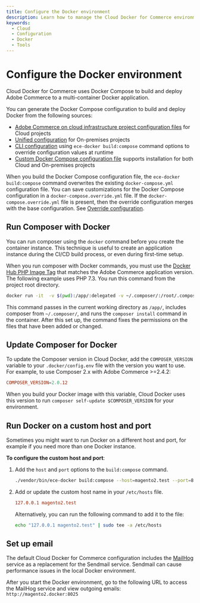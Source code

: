 ```yaml
---
title: Configure the Docker environment
description: Learn how to manage the Cloud Docker for Commerce environment with Composer updates, email, and host management.
keywords:
  - Cloud
  - Configuration
  - Docker
  - Tools
---
```


# Configure the Docker environment

Cloud Docker for Commerce uses Docker Compose to build and deploy Adobe Commerce to a multi-container Docker application.

You can generate the Docker Compose configuration to build and deploy Docker from the following sources:

- [Adobe Commerce on cloud infrastructure project configuration files](configuration-sources.md#cloud-configuration-for-commerce) for Cloud projects
- [Unified configuration](configuration-sources.md#unified-configuration) for On-premises projects
- [CLI configuration](configuration-sources.md#cli-configuration) using `ece-docker build:compose` command options to override configuration values at runtime
- [Custom Docker Compose configuration file](custom-docker-compose.md) supports installation for both Cloud and On-premises projects

<InlineAlert variant="info" slots="text"/>

When you build the Docker Compose configuration file, the `ece-docker build:compose` command overwrites the existing `docker-compose.yml` configuration file. You can save customizations for the Docker Compose configuration in a `docker-compose.override.yml` file. If the `docker-compose.override.yml` file is present, then the override configuration merges with the base configuration. See [Override configuration](../quick-reference.md#override-configuration).

## Run Composer with Docker

You can run composer using the `docker` command before you create the container instance. This technique is useful to create an application instance during the CI/CD build process, or even during first-time setup.

When you run composer with Docker commands, you must use the [Docker Hub PHP Image Tag][] that matches the Adobe Commerce application version. The following example uses PHP 7.3. You run this command from the project root directory.

```bash
docker run -it  -v $(pwd):/app/:delegated -v ~/.composer/:/root/.composer/:delegated magento/magento-cloud-docker-php:7.3-cli-1.1 bash -c "composer install&&chown www. /app/"
```

This command passes in the current working directory as `/app/`, includes composer from `~/.composer/`, and runs the `composer install` command in the container. After this set up, the command fixes the permissions on the files that have been added or changed.

## Update Composer for Docker

To update the Composer version in Cloud Docker, add the `COMPOSER_VERSION` variable to your `.docker/config.env` file with the version you want to use. For example, to use Composer 2.x with Adobe Commerce >=2.4.2:

```conf
COMPOSER_VERSION=2.0.12
```

When you build your Docker image with this variable, Cloud Docker uses this version to run `composer self-update $COMPOSER_VERSION` for your environment.

## Run Docker on a custom host and port

Sometimes you might want to run Docker on a different host and port, for example if you need more than one Docker instance.

**To configure the custom host and port**:

1. Add the `host` and `port` options to the `build:compose` command.

   ```bash
   ./vendor/bin/ece-docker build:compose --host=magento2.test --port=8080
   ```

1. Add or update the custom host name in your `/etc/hosts` file.

   ```conf
   127.0.0.1 magento2.test
   ```

   Alternatively, you can run the following command to add it to the file:

   ```bash
   echo "127.0.0.1 magento2.test" | sudo tee -a /etc/hosts
   ```

## Set up email

The default Cloud Docker for Commerce configuration includes the [MailHog](../containers/service.md#mailhog-container) service as a replacement for the Sendmail service. Sendmail can cause performance issues in the local Docker environment.

After you start the Docker environment, go to the following URL to access the MailHog service and view outgoing emails: `http://magento2.docker:8025`

<!--Link definitions-->

[Docker Hub PHP Image Tag]: https://hub.docker.com/r/magento/magento-cloud-docker-php/tags
